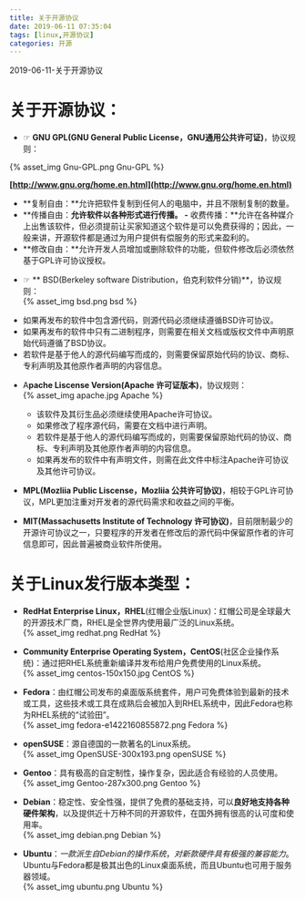 ```yaml
---
title: 关于开源协议
date: 2019-06-11 07:35:04
tags: [linux,开源协议]
categories: 开源
---
```

2019-06-11-关于开源协议
<!-- more -->

# 关于开源协议：
+ ☞ **GNU GPL(GNU General Public License，GNU通用公共许可证)**，协议规则：    

{% asset_img Gnu-GPL.png Gnu-GPL %}

**[http://www.gnu.org/home.en.html](http://www.gnu.org/home.en.html)**
   - **复制自由：**允许把软件复制到任何人的电脑中，并且不限制复制的数量。
   - **传播自由：**允许软件以各种形式进行传播。
   -** 收费传播：**允许在各种媒介上出售该软件，但必须提前让买家知道这个软件是可以免费获得的；因此，一般来讲，开源软件都是通过为用户提供有偿服务的形式来盈利的。
   - **修改自由：**允许开发人员增加或删除软件的功能，但软件修改后必须依然基于GPL许可协议授权。

+  ☞ ** BSD(Berkeley software Distribution，伯克利软件分销)**，协议规则：  
{% asset_img bsd.png bsd %}  
  - 如果再发布的软件中包含源代码，则源代码必须继续遵循BSD许可协议。
  - 如果再发布的软件中只有二进制程序，则需要在相关文档或版权文件中声明原始代码遵循了BSD协议。
  - 若软件是基于他人的源代码编写而成的，则需要保留原始代码的协议、商标、专利声明及其他原作者声明的内容信息。

+ A**pache Liscense Version(Apache 许可证版本)**，协议规则：  
{% asset_img apache.jpg Apache %}
  - 该软件及其衍生品必须继续使用Apache许可协议。
  - 如果修改了程序源代码，需要在文档中进行声明。
  - 若软件是基于他人的源代码编写而成的，则需要保留原始代码的协议、商标、专利声明及其他原作者声明的内容信息。
  - 如果再发布的软件中有声明文件，则需在此文件中标注Apache许可协议及其他许可协议。

+ **MPL(Mozliia Public Liscense，Mozliia 公共许可协议)**，相较于GPL许可协议，MPL更加注重对开发者的源代码需求和收益之间的平衡。

+ **MIT(Massachusetts Institute of Technology 许可协议)**，目前限制最少的开源许可协议之一，只要程序的开发者在修改后的源代码中保留原作者的许可信息即可，因此普遍被商业软件所使用。

# 关于Linux发行版本类型：
+ **RedHat Enterprise Linux，RHEL**(红帽企业版Linux)：红帽公司是全球最大的开源技术厂商，RHEL是全世界内使用最广泛的Linux系统。  
{% asset_img redhat.png RedHat %}

+ **Community Enterprise Operating System，CentOS**(社区企业操作系统)：通过把RHEL系统重新编译并发布给用户免费使用的Linux系统。  
{% asset_img centos-150x150.jpg CentOS %}  

+ **Fedora**：由红帽公司发布的桌面版系统套件，用户可免费体验到最新的技术或工具，这些技术或工具在成熟后会被加入到RHEL系统中，因此Fedora也称为RHEL系统的“试验田”。  
{% asset_img fedora-e1422160855872.png Fedora %}  

+ **openSUSE**：源自德国的一款著名的Linux系统。  
{% asset_img OpenSUSE-300x193.png openSUSE %}    

+ **Gentoo**：具有极高的自定制性，操作复杂，因此适合有经验的人员使用。  
{% asset_img Gentoo-287x300.png Gentoo %}    

+ **Debian**：稳定性、安全性强，提供了免费的基础支持，可以**良好地支持各种硬件架构**，以及提供近十万种不同的开源软件，在国外拥有很高的认可度和使用率。  
{% asset_img debian.png Debian %}  

+ **Ubuntu**：*一款派生自Debian的操作系统*，*对新款硬件具有极强的兼容能力*。Ubuntu与Fedora都是极其出色的Linux桌面系统，而且Ubuntu也可用于服务器领域。  
{% asset_img ubuntu.png Ubuntu %}  
